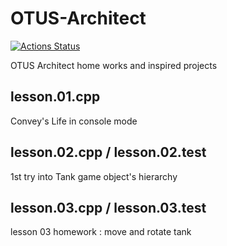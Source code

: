 # OTUS-Architect
[![Actions Status](https://github.com/madmazoku/OTUS-Architect/actions/workflows/msbuild.yml/badge.svg)](https://github.com/madmazoku/OTUS-Architect/actions)

OTUS Architect home works and inspired projects

## lesson.01.cpp
Convey's Life in console mode

## lesson.02.cpp / lesson.02.test
1st try into Tank game object's hierarchy

## lesson.03.cpp / lesson.03.test
lesson 03 homework : move and rotate tank
